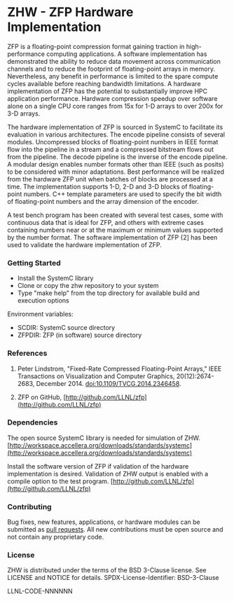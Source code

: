 # ZHW - ZFP Hardware Implementation
ZFP is a floating-point compression format gaining traction in high-performance computing applications. A software implementation has demonstrated the ability to reduce data movement across communication channels and to reduce the footprint of floating-point arrays in memory. Nevertheless, any benefit in performance is limited to the spare compute cycles available before reaching bandwidth limitations. A hardware implementation of ZFP has the potential to substantially improve HPC application performance. Hardware compression speedup over software alone on a single CPU core ranges from 15x for 1-D arrays to over 200x for 3-D arrays.

The hardware implementation of ZFP is sourced in SystemC to facilitate its evaluation in various architectures. The encode pipeline consists of several modules. Uncompressed blocks of floating-point numbers in IEEE format flow into the pipeline in a stream and a compressed bitstream flows out from the pipeline. The decode pipeline is the inverse of the encode pipeline. A modular design enables number formats other than IEEE (such as posits) to be considered with minor adaptations. Best performance will be realized from the hardware ZFP unit when batches of blocks are processed at a time. The implementation supports 1-D, 2-D and 3-D blocks of floating-point numbers. C++ template parameters are used to specify the bit width of floating-point numbers and the array dimension of the encoder.

A test bench program has been created with several test cases, some with continuous data that is ideal for ZFP, and others with extreme cases containing numbers near or at the maximum or minimum values supported by the number format. The software implementation of ZFP {2] has been used to validate the hardware implementation of ZFP.

### Getting Started
- Install the SystemC library
- Clone or copy the zhw repository to your system
- Type "make help" from the top directory for available build and execution options

Environment variables:

- SCDIR:  SystemC source directory
- ZFPDIR: ZFP (in software) source directory

### References
1. Peter Lindstrom, "Fixed-Rate Compressed Floating-Point Arrays," IEEE Transactions on Visualization and Computer Graphics, 20(12):2674-2683, December 2014. [doi:10.1109/TVCG.2014.2346458](http://doi.org/10.1109/TVCG.2014.2346458).

2. ZFP on GitHub, [http://github.com/LLNL/zfp](http://github.com/LLNL/zfp)

### Dependencies
The open source SystemC library is needed for simulation of ZHW.
[http://workspace.accellera.org/downloads/standards/systemc](http://workspace.accellera.org/downloads/standards/systemc)

Install the software version of ZFP if validation of the hardware implementation is desired. Validation of ZHW output is enabled with a compile option to the test program.
[http://github.com/LLNL/zfp](http://github.com/LLNL/zfp)

### Contributing
Bug fixes, new features, applications, or hardware modules can be submitted as [pull requests](http://help.github.com/articles/using-pull-requests/).
All new contributions must be open source and not contain any proprietary code.

### License
ZHW is distributed under the terms of the BSD 3-Clause license.
See LICENSE and NOTICE for details.
SPDX-License-Identifier: BSD-3-Clause

LLNL-CODE-NNNNNN
